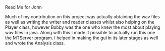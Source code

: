 Read Me for John

Much of my contribution on this project was actually obtaining the wav files as well as writing the writer and reader classes
whilst also helping on the Player class, however Bobby was the one who knew the most about playing wav files in java. Along with
this I made it possible to actually run this one the MTServer program. I helped in making the gui in its later stages as well
and wrote the Analysis class.
